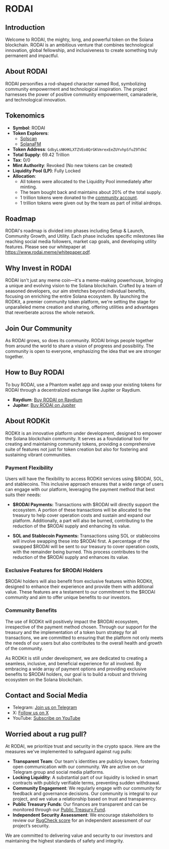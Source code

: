 # RODAI

## Introduction

Welcome to RODAI, the mighty, long, and powerful token on the Solana blockchain. RODAI is an ambitious venture that combines technological innovation, global fellowship, and inclusiveness to create something truly permanent and impactful.

## About RODAI

RODAI personifies a rod-shaped character named Rod, symbolizing community empowerment and technological inspiration. The project harnesses the power of positive community empowerment, camaraderie, and technological innovation.

## Tokenomics

- **Symbol**: RODAI
- **Token Explorers**:
  - [Solscan](https://solscan.io/token/GdbyLsNKHKLXTZVEo8QrGKVmrexEeZUYvhpSfuZ9TdkC)
  - [SolanaFM](https://solana.fm/address/GdbyLsNKHKLXTZVEo8QrGKVmrexEeZUYvhpSfuZ9TdkC)
- **Token Address**: `GdbyLsNKHKLXTZVEo8QrGKVmrexEeZUYvhpSfuZ9TdkC`
- **Total Supply**: 69.42 Trillion
- **Tax**: 0/0
- **Mint Authority**: Revoked (No new tokens can be created)
- **Liquidity Pool (LP)**: Fully Locked
- **Allocation**:
  - All tokens were allocated to the Liquidity Pool immediately after minting.
  - The team bought back and maintains about 20% of the total supply.
  - 1 trillion tokens were donated to the [community account](https://app.squads.so/squads/4HtuYEhUtZmYbRpQDMTcSTfhEsrjTtBUTPb7NFpKDJNg/home).
  - 1 trillion tokens were given out by the team as part of initial airdrops.

## Roadmap

RODAI's roadmap is divided into phases including Setup & Launch, Community Growth, and Utility. Each phase includes specific milestones like reaching social media followers, market cap goals, and developing utility features. Please see our whitepaper at https://www.rodai.meme/whitepaper.pdf.

## Why Invest in RODAI

RODAI isn't just any meme coin—it's a meme-making powerhouse, bringing a unique and evolving vision to the Solana blockchain. Crafted by a team of seasoned developers, our aim stretches beyond individual benefits, focusing on enriching the entire Solana ecosystem. By launching the RODKit, a premier community token platform, we're setting the stage for unparalleled meme creation and sharing, offering utilities and advantages that reverberate across the whole network.

## Join Our Community

As RODAI grows, so does its community. RODAI brings people together from around the world to share a vision of progress and possibility. The community is open to everyone, emphasizing the idea that we are stronger together.

## How to Buy RODAI

To buy RODAI, use a Phantom wallet app and swap your existing tokens for RODAI through a decentralized exchange like Jupiter or Raydium.

- **Raydium**: [Buy RODAI on Raydium](https://raydium.io/swap/?inputCurrency=sol&outputCurrency=GdbyLsNKHKLXTZVEo8QrGKVmrexEeZUYvhpSfuZ9TdkC&fixed=in)
- **Jupiter**: [Buy RODAI on Jupiter](https://jup.ag/swap/SOL-RODAI_GdbyLsNKHKLXTZVEo8QrGKVmrexEeZUYvhpSfuZ9TdkC)

## About RODKit

RODKit is an innovative platform under development, designed to empower the Solana blockchain community. It serves as a foundational tool for creating and maintaining community tokens, providing a comprehensive suite of features not just for token creation but also for fostering and sustaining vibrant communities.

### Payment Flexibility

Users will have the flexibility to access RODKit services using $RODAI, SOL, and stablecoins. This inclusive approach ensures that a wide range of users can engage with our platform, leveraging the payment method that best suits their needs:

- **$RODAI Payments:** Transactions with $RODAI will directly support the ecosystem. A portion of these transactions will be allocated to the treasury to help cover operation costs and sustain and expand our platform. Additionally, a part will also be burned, contributing to the reduction of the $RODAI supply and enhancing its value.

- **SOL and Stablecoin Payments:** Transactions using SOL or stablecoins will involve swapping these into $RODAI first. A percentage of the swapped $RODAI will be sent to our treasury to cover operation costs, with the remainder being burned. This process contributes to the reduction of the $RODAI supply and enhances its value.

### Exclusive Features for $RODAI Holders

$RODAI holders will also benefit from exclusive features within RODKit, designed to enhance their experience and provide them with additional value. These features are a testament to our commitment to the $RODAI community and aim to offer unique benefits to our investors.

### Community Benefits

The use of RODKit will positively impact the $RODAI ecosystem, irrespective of the payment method chosen. Through our support for the treasury and the implementation of a token burn strategy for all transactions, we are committed to ensuring that the platform not only meets the needs of our users but also contributes to the overall health and growth of the community.

As RODKit is still under development, we are dedicated to creating a seamless, inclusive, and beneficial experience for all involved. By embracing a wide array of payment options and providing exclusive benefits to $RODAI holders, our goal is to build a robust and thriving ecosystem on the Solana blockchain.

## Contact and Social Media

- Telegram: [Join us on Telegram](https://t.me/rodaisol)
- X: [Follow us on X](https://twitter.com/RodAISol)
- YouTube: [Subscribe on YouTube](https://youtube.com/@RodAISol)

## Worried about a rug pull?

At RODAI, we prioritize trust and security in the crypto space. Here are the measures we've implemented to safeguard against rug pulls:

- **Transparent Team**: Our team's identities are publicly known, fostering open communication with our community. We are active on our Telegram group and social media platforms.
- **Locking Liquidity**: A substantial part of our liquidity is locked in smart contracts with publicly verifiable terms, preventing sudden withdrawal.
- **Community Engagement**: We regularly engage with our community for feedback and governance decisions. Our community is integral to our project, and we value a relationship based on trust and transparency.
- **Public Treasury Funds**: Our finances are transparent and can be monitored through our [Public Treasury Fund](https://app.squads.so/squads/4HtuYEhUtZmYbRpQDMTcSTfhEsrjTtBUTPb7NFpKDJNg/home).
- **Independent Security Assessment**: We encourage stakeholders to review our [RugCheck score](https://rugcheck.xyz/tokens/GdbyLsNKHKLXTZVEo8QrGKVmrexEeZUYvhpSfuZ9TdkC) for an independent assessment of our project’s security.

We are committed to delivering value and security to our investors and maintaining the highest standards of safety and integrity.